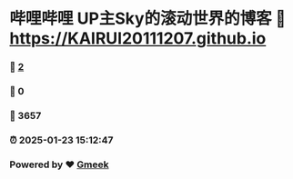 # 哔哩哔哩 UP主Sky的滚动世界的博客 :link: https://KAIRUI20111207.github.io 
### :page_facing_up: [2](https://KAIRUI20111207.github.io/tag.html) 
### :speech_balloon: 0 
### :hibiscus: 3657 
### :alarm_clock: 2025-01-23 15:12:47 
### Powered by :heart: [Gmeek](https://github.com/Meekdai/Gmeek)
